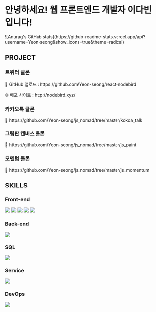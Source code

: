 <!-- ---------- ---------- ----------  ---------- ---------- ---------- -->
<h1>안녕하세요! 웹 프론트엔드 개발자 이다빈 입니다!</h1>
![Anurag's GitHub stats](https://github-readme-stats.vercel.app/api?username=Yeon-seong&show_icons=true&theme=radical)

<h2>
  <b>PROJECT</b>
</h2>
<h3>트위터 클론</h3>
  <p>
    🔗 GitHub 업로드 : https://github.com/Yeon-seong/react-nodebird
  </p>
  <p>
    🌐 배포 사이트 : http://nodebird.xyz/
  </p>

<h3>카카오톡 클론</h3>
  <p>
    🔗 https://github.com/Yeon-seong/js_nomad/tree/master/kokoa_talk
  </p>

<h3>그림판 캔버스 클론</h3>
  <p>
    🔗 https://github.com/Yeon-seong/js_nomad/tree/master/js_paint
  </p>

<h3>모멘텀 클론</h3>
  <p>
    🔗 https://github.com/Yeon-seong/js_nomad/tree/master/js_momentum
  </p>



<h2>
  <b>SKILLS</b>
</h2>

<h3>Front-end</h3>
<p>
  <!-- ---------- HTML5 스킬 아이콘 ---------- -->
  <img src="https://img.shields.io/badge/HTML5-E34F26?style=for-the-badge&logo=html5&logoColor=white"/>

  <!-- ---------- CSS3 스킬 아이콘 ---------- -->
  <img src="https://img.shields.io/badge/CSS3-1572B6?style=for-the-badge&logo=css3&logoColor=white"/>

  <!-- ---------- JavaScript 스킬 아이콘 ---------- -->
  <img src="https://img.shields.io/badge/JavaScript-F7DF1E?style=for-the-badge&logo=JavaScript&logoColor=white"/>

  <!-- ---------- React 스킬 아이콘 ---------- -->
  <img src="https://img.shields.io/badge/React-20232A?style=for-the-badge&logo=react&logoColor=61DAFB"/>

  <!-- ---------- Next.js 스킬 아이콘 ---------- -->
  <img src="https://img.shields.io/badge/Next.js-000?logo=nextdotjs&logoColor=fff&style=for-the-badge"/>
</p>


<h3>Back-end</h3>
<p>
  <!-- ---------- Node.js 스킬 아이콘 ---------- -->
  <img src="https://img.shields.io/badge/Node.js-43853D?style=for-the-badge&logo=node.js&logoColor=white"/>
</p>


<h3>SQL</h3>
<p>
  <!-- ---------- MySQL 스킬 아이콘 ---------- -->
  <img src="https://img.shields.io/badge/MySQL-005C84?style=for-the-badge&logo=mysql&logoColor=white"/>
</p>


<h3>Service</h3>
<p>
  <!-- ---------- AWS 스킬 아이콘 ---------- -->
  <img src="https://img.shields.io/badge/Amazon_AWS-FF9900?style=for-the-badge&logo=amazonaws&logoColor=white"/>
</p>


<h3>DevOps</h3>
<p>
  <!-- ---------- GitHub 스킬 아이콘 ---------- -->
  <img src="https://img.shields.io/badge/GitHub-100000?style=for-the-badge&logo=github&logoColor=white"/>
</p>
